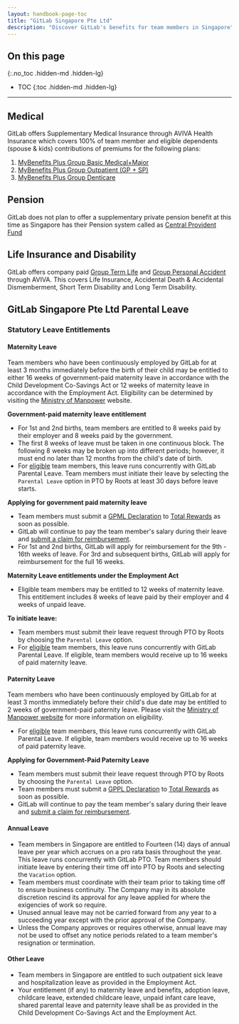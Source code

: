 ```yaml
---
layout: handbook-page-toc
title: "GitLab Singapore Pte Ltd"
description: "Discover GitLab's benefits for team members in Singapore"
---
```


## On this page
{:.no_toc .hidden-md .hidden-lg}

- TOC
{:toc .hidden-md .hidden-lg}

----

## Medical

GitLab offers Supplementary Medical Insurance through AVIVA Health Insurance which covers 100% of team member and eligible dependents (spouse & kids) contributions of premiums for the following plans:
1. [MyBenefits Plus Group Basic Medical+Major](https://drive.google.com/file/d/19zTv4QLOMN-eZnKw266IkCo76pEzGMHv/view?usp=sharing)
2. [MyBenefits Plus Group Outpatient (GP + SP)](https://drive.google.com/file/d/1F5DNdKShKGsd4TwAEgqIpyvcXULpWL3J/view?usp=sharing)
3. [MyBenefits Plus Group Denticare](https://drive.google.com/file/d/18B1IYPSV6_id821swmUyqA9RhoPV8qMF/view?usp=sharing)

## Pension

GitLab does not plan to offer a supplementary private pension benefit at this time as Singapore has their Pension system called as [Central Provident Fund](https://www.cpf.gov.sg/members)

## Life Insurance and Disability

GitLab offers company paid [Group Term Life](https://drive.google.com/file/d/1yffWuxwXD_GGzs2MCbA9xgAbgAb4JC3S/view?usp=sharing) and [Group Personal Accident](https://drive.google.com/file/d/1h2DrjLvlpC3nhwMCuUwvmyR3MXSDSnvG/view?usp=sharing) through AVIVA. This covers Life Insurance, Accidental Death & Accidental Dismemberment, Short Term Disability and Long Term Disability.

## GitLab Singapore Pte Ltd Parental Leave

### Statutory Leave Entitlements

#### Maternity Leave

Team members who have been continuously employed by GitLab for at least 3 months immediately before the birth of their child may be entitled to either 16 weeks of government-paid maternity leave in accordance with the Child Development Co-Savings Act or 12 weeks of maternity leave in accordance with the Employment Act. Eligibility can be determined by visiting the [Ministry of Manpower](https://www.mom.gov.sg/employment-practices/leave/maternity-leave/eligibility-and-entitlement) website.

**Government-paid maternity leave entitlement**
- For 1st and 2nd births, team members are entitled to 8 weeks paid by their employer and 8 weeks paid by the government.
- The first 8 weeks of leave must be taken in one continuous block. The following 8 weeks may be broken up into different periods; however, it must end no later than 12 months from the child's date of birth.
- For [eligible](https://about.gitlab.com/handbook/total-rewards/benefits/general-and-entity-benefits/#parental-leave) team members, this leave runs concurrently with GitLab Parental Leave. Team members must initiate their leave by selecting the `Parental Leave` option in PTO by Roots at least 30 days before leave starts.

**Applying for government paid maternity leave**
- Team members must submit a [GPML Declaration](https://www.profamilyleave.gov.sg/Documents/PDF/GPML1.pdf) to [Total Rewards](total-rewards@gitlab.com) as soon as possible. 
- GitLab will continue to pay the team member's salary during their leave and [submit a claim for reimbursement](https://www.profamilyleave.gov.sg/Pages/GPML.aspx#What%20should%20I%20do%20as%20an%20employer?).
- For 1st and 2nd births, GitLab will apply for reimbursement for the 9th - 16th weeks of leave. For 3rd and subsequent births, GitLab will apply for reimbursement for the full 16 weeks.

**Maternity Leave entitlements under the Employment Act**
- Eligible team members may be entitled to 12 weeks of maternity leave. This entitlement includes 8 weeks of leave paid by their employer and 4 weeks of unpaid leave.

**To initiate leave:**
- Team members must submit their leave request through PTO by Roots by choosing the `Parental Leave` option. 
- For [eligible](https://about.gitlab.com/handbook/total-rewards/benefits/general-and-entity-benefits/#parental-leave) team members, this leave runs concurrently with GitLab Parental Leave. If eligible, team members would receive up to 16 weeks of paid maternity leave. 

#### Paternity Leave

Team members who have been continuously employed by GitLab for at least 3 months immediately before their child's due date may be entitled to 2 weeks of government-paid paternity leave. Please visit the [Ministry of Manpower website](https://www.mom.gov.sg/employment-practices/leave/paternity-leave) for more information on eligibility.
- For [eligible](https://about.gitlab.com/handbook/total-rewards/benefits/general-and-entity-benefits/#parental-leave) team members, this leave runs concurrently with GitLab Parental Leave. If eligible, team members would receive up to 16 weeks of paid paternity leave. 

**Applying for Government-Paid Paternity Leave**
- Team members must submit their leave request through PTO by Roots by choosing the `Parental Leave` option.
- Team members must submit a [GPPL Declaration](https://www.profamilyleave.gov.sg/Documents/PDF/GPPL1.pdf) to [Total Rewards](total-rewards@gitlab.com) as soon as possible. 
- GitLab will continue to pay the team member's salary during their leave and [submit a claim for reimbursement](https://www.profamilyleave.gov.sg/Pages/GPML.aspx#What%20should%20I%20do%20as%20an%20employer?).

#### **Annual Leave** 
- Team members in Singapore are entitled to Fourteen (14) days of annual leave per year which accrues on a pro rata basis throughout the year. This leave runs concurrently with GitLab PTO. Team members should initiate leave by entering their time off into PTO by Roots and selecting the `Vacation` option.
- Team members must coordinate with their team prior to taking time off to ensure business continuity. The Company may in its absolute discretion rescind its approval for any leave applied for where the exigencies of work so require.
- Unused annual leave may not be carried forward from any year to a succeeding year except with the prior approval of the Company.
- Unless the Company approves or requires otherwise, annual leave may not be used to offset any notice periods related to a team member's resignation or termination.

#### **Other Leave**
- Team members in Singapore are entitled to such outpatient sick leave and hospitalization leave as provided in the Employment Act.
- Your entitlement (if any) to maternity leave and benefits, adoption leave, childcare leave, extended childcare leave, unpaid infant care leave, shared parental leave and paternity leave shall be as provided in the Child Development Co-Savings Act and the Employment Act.
